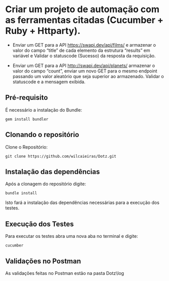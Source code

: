 # Criar um projeto de automação com as ferramentas citadas (Cucumber + Ruby + Httparty).
- Enviar um GET para a API https://swapi.dev/api/films/ e armazenar o valor do campo “title” de cada elemento da estrutura “results” em variável e Validar o statuscode (Sucesso) da resposta da requisição.

- Enviar um GET para a API http://swapi.dev/api/planets/ armazenar o valor do campo “count”, enviar um novo GET para o mesmo endpoint passando um valor aleatório que seja superior ao armazenado. Validar o statuscode e a mensagem exibida.

## Pré-requisito

É necessário a instalação do Bundle:

```
gem install bundler
```

## Clonando o repositório

Clone o Repositório:

```
git clone https://github.com/wilcaieiras/Dotz.git
```

## Instalação das dependências

Após a clonagem do repositório digite:

```
bundle install
```

Isto fará a instalação das dependências necessárias para a execução dos testes.

## Execução dos Testes

Para executar os testes abra uma nova aba no terminal e digite:

```
cucumber
```

## Validações no Postman

As validações feitas no Postman estão na pasta Dotz\log
